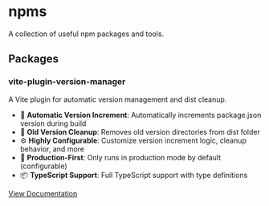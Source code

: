 # npms

A collection of useful npm packages and tools.

## Packages

### vite-plugin-version-manager

A Vite plugin for automatic version management and dist cleanup.

- 🚀 **Automatic Version Increment**: Automatically increments package.json version during build
- 🧹 **Old Version Cleanup**: Removes old version directories from dist folder  
- ⚙️ **Highly Configurable**: Customize version increment logic, cleanup behavior, and more
- 🎯 **Production-First**: Only runs in production mode by default (configurable)
- 📦 **TypeScript Support**: Full TypeScript support with type definitions

[View Documentation](./vite-plugin-version-manager/README.md)